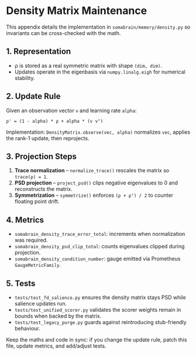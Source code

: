 # Density Matrix Maintenance

This appendix details the implementation in `somabrain/memory/density.py` so invariants can be cross-checked with the math.

## 1. Representation
- ρ is stored as a real symmetric matrix with shape `(dim, dim)`.
- Updates operate in the eigenbasis via `numpy.linalg.eigh` for numerical stability.

## 2. Update Rule
Given an observation vector `v` and learning rate `alpha`:

```
ρ' = (1 - alpha) * ρ + alpha * (v vᵀ)
```

Implementation: `DensityMatrix.observe(vec, alpha)` normalizes `vec`, applies the rank-1 update, then reprojects.

## 3. Projection Steps
1. **Trace normalization** – `normalize_trace()` rescales the matrix so `trace(ρ) = 1`.
2. **PSD projection** – `project_psd()` clips negative eigenvalues to 0 and reconstructs the matrix.
3. **Symmetrization** – `symmetrize()` enforces `(ρ + ρᵀ) / 2` to counter floating point drift.

## 4. Metrics
- `somabrain_density_trace_error_total`: increments when normalization was required.
- `somabrain_density_psd_clip_total`: counts eigenvalues clipped during projection.
- `somabrain_density_condition_number`: gauge emitted via Prometheus `GaugeMetricFamily`.

## 5. Tests
- `tests/test_fd_salience.py` ensures the density matrix stays PSD while salience updates run.
- `tests/test_unified_scorer.py` validates the scorer weights remain in bounds when backed by the matrix.
- `tests/test_legacy_purge.py` guards against reintroducing stub-friendly behaviour.

Keep the maths and code in sync: if you change the update rule, patch this file, update metrics, and add/adjust tests.
